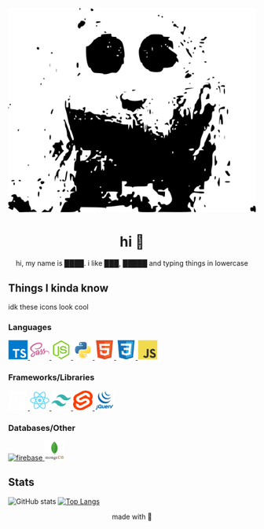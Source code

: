 <p align="center">
  <img src="https://raw.githubusercontent.com/betich/betich/main/src/betich.png" alt="profile">
</p>

<h1 align="center">hi 🥵</h1>

<p align="center">hi, my name is ████. i like ███, █████ and typing things in lowercase</p>

<h2>Things I kinda know</h2>

idk these icons look cool

<h3>Languages</h3>

<p align="left">
  <a href="https://www.typescriptlang.org/" target="_blank">
     <img src="https://raw.githubusercontent.com/devicons/devicon/master/icons/typescript/typescript-original.svg" alt="typescript" width="40" height="40"/>
  </a>
  
  <a href="https://sass-lang.com/" target="_blank">
     <img src="https://raw.githubusercontent.com/devicons/devicon/master/icons/sass/sass-original.svg" alt="sass" width="40" height="40"/>
  </a>
  
  <a href="https://nodejs.org/en/" target="_blank">
     <img src="https://github.com/devicons/devicon/blob/master/icons/nodejs/nodejs-plain.svg" alt="nodejs" width="40" height="40"/>
  </a>
  
  <a href="https://www.python.org/" target="_blank">
     <img src="https://github.com/devicons/devicon/blob/master/icons/python/python-original.svg" alt="python" width="40" height="40"/>
  </a>
  
  <a href="https://html.spec.whatwg.org/multipage/" target="_blank">
    <img src="https://github.com/devicons/devicon/blob/master/icons/html5/html5-original.svg" alt="html(lol)" width="40" height="40"/>
  </a>
  
  <a href="https://www.w3.org/TR/2001/WD-css3-roadmap-20010523/" target="_blank">
    <img src="https://github.com/devicons/devicon/blob/master/icons/css3/css3-original.svg" alt="css(lol)" width="40" height="40"/>
  </a>
  
  <a href="https://www.ecma-international.org/publications-and-standards/standards/ecma-262/" target="_blank">
    <img src="https://github.com/devicons/devicon/blob/master/icons/javascript/javascript-original.svg" alt="javascript(lol)" width="40" height="40"/>
  </a>
</p>

<h3>Frameworks/Libraries</h3>

<p align="left">
  <a href="https://nextjs.org/" target="_blank">
     <img src="https://github.com/betich/betich/blob/main/src/nextjs-white.svg" alt="nextjs" width="40" height="40"/>
  </a>

  <a href="https://reactjs.org/" target="_blank">
     <img src="https://raw.githubusercontent.com/devicons/devicon/master/icons/react/react-original.svg" alt="react" width="40" height="40"/>
  </a>

  <a href="https://tailwindcss.com/" target="_blank">
     <img src="https://github.com/devicons/devicon/blob/master/icons/tailwindcss/tailwindcss-plain.svg" alt="tailwindcss" width="40" height="40"/>
  </a>
  
  <a href="https://svelte.dev/" target="_blank">
    <img src="https://github.com/devicons/devicon/blob/master/icons/svelte/svelte-original.svg" alt="svelte" width="40" height="40"/>
  </a>
  
  <a href="https://jquery.com/" target="_blank">
    <img src="https://github.com/devicons/devicon/blob/master/icons/jquery/jquery-plain-wordmark.svg" alt="jQuery(lol)" width="40" height="40"/>
  </a>
</p>

<h3>Databases/Other</h3>

<p align="left">
  <a href="https://firebase.google.com/" target="_blank">
    <img src="https://www.vectorlogo.zone/logos/firebase/firebase-icon.svg" alt="firebase" width="40" height="40"/>
  </a>

  <a href="https://www.mongodb.com/" target="_blank">
    <img src="https://raw.githubusercontent.com/devicons/devicon/master/icons/mongodb/mongodb-original-wordmark.svg" alt="mongodb" width="40" height="40"/>
  </a>
</p>

<h2>Stats</h2>

<img src="https://github-readme-stats.vercel.app/api?username=betich&show_icons=true&theme=tokyonight&count_private=true" alt="GitHub stats">
  
<a href="https://github.com/anuraghazra/github-readme-stats">
  <img src="https://github-readme-stats.vercel.app/api/top-langs/?username=betich&theme=tokyonight" alt="Top Langs">
</a>

<p align="center">made with 🤍</p>
